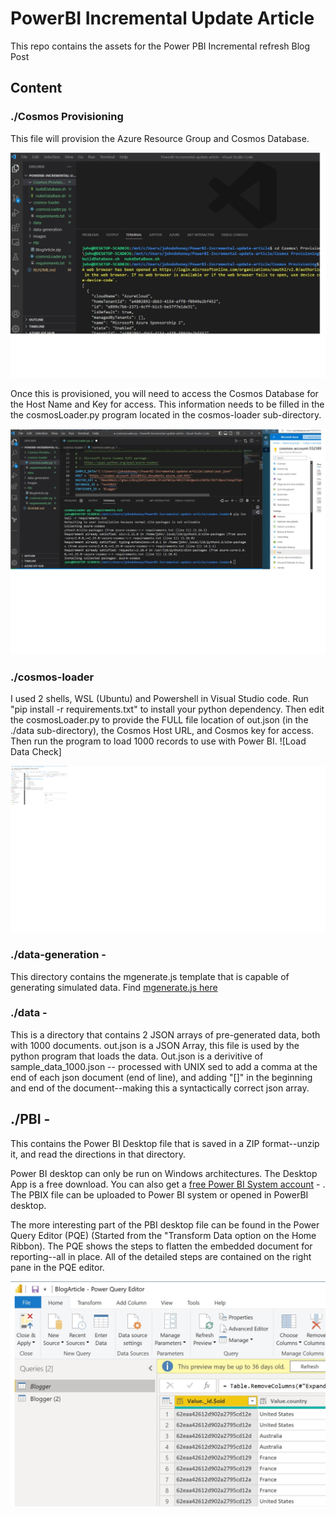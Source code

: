 # PowerBI Incremental Update Article

This repo contains the assets for the Power PBI Incremental refresh Blog Post

## Content

### ./Cosmos Provisioning

This file will provision the Azure Resource Group and Cosmos Database.

![](./images/provision.jpg )

 Once this is provisioned, you will need to access the Cosmos Database for the Host Name and Key for access.  This information needs to be filled in the the cosmosLoader.py program located in the cosmos-loader sub-directory.

![](./images/load-db.jpg )

### ./cosmos-loader

I used 2 shells, WSL (Ubuntu) and Powershell in Visual Studio code.  Run "pip install -r requirements.txt" to install your python dependency. Then edit the cosmosLoader.py to provide the FULL file location of out.json (in the ./data sub-directory), the Cosmos Host URL, and Cosmos key for access.  Then run the program to load 1000 records to use with Power BI. ![Load Data Check]

![](./images/sanity-check.jpg )

### ./data-generation -

This directory contains the mgenerate.js template that is capable of generating simulated data.  Find [mgenerate.js here](https://github.com/rueckstiess/mgeneratejs)

### ./data -

This is a directory that contains 2 JSON arrays of pre-generated data, both with 1000 documents.  out.json is a JSON Array, this file is used by the python program that loads the data.  Out.json is a derivitive of sample_data_1000.json -- processed with UNIX sed to add a comma at the end of each json document (end of line), and adding "[]" in the beginning and end of the document--making this a syntactically correct json array.

## ./PBI -

This contains the Power BI Desktop file that is saved in a ZIP format--unzip it, and read the directions in that directory.  

Power BI desktop can only be run on Windows architectures.  The Desktop App is a free download.  You can also get a [free Power BI System account](https://powerbi.microsoft.com/) - .  The PBIX file can be uploaded to Power BI system or opened in PowerBI desktop.  

The more interesting part of the PBI desktop file can be found in the Power Query Editor (PQE) (Started from the "Transform Data option on the Home Ribbon).  The PQE shows the steps to flatten the embedded document for reporting--all in place.  All of the detailed steps are contained on the right pane in the PQE editor.

![](./images/PQE.jpg )

